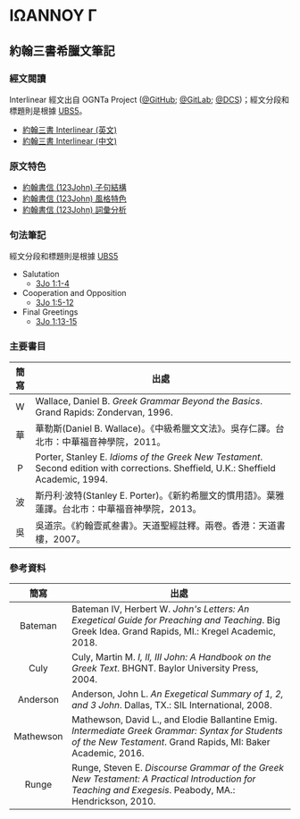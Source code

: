 # ΙΩΑΝΝΟΥ Γ

## 約翰三書希臘文筆記

### 經文閱讀
Interlinear 經文出自 OGNTa Project ([@GitHub](https://github.com/Andley/OGNTa); [@GitLab](https://gitlab.com/Andley/ognta); [@DCS](https://git.door43.org/Andley/OGNTa))；經文分段和標題則是根據 [UBS5](https://www.academic-bible.com/en/online-bibles/greek-new-testament-ubs5/read-the-bible-text/bibel/text/lesen/stelle/74/10001/19999/ch/7a538c64cb48d15fa62a4fea869f10ce/)。

- [約翰三書 Interlinear (英文)](3John-Interlinear.md)
- [約翰三書 Interlinear (中文)](3John-Interlinear-TC.md)


### 原文特色
- [約翰書信 (123John) 子句結構](123John-Clause.md)
- [約翰書信 (123John) 風格特色](123John-Style.md)
- [約翰書信 (123John) 詞彙分析](123John-Vocabulary.md)


### 句法筆記
經文分段和標題則是根據 [UBS5](https://www.academic-bible.com/en/online-bibles/greek-new-testament-ubs5/read-the-bible-text/bibel/text/lesen/stelle/74/10001/19999/ch/7a538c64cb48d15fa62a4fea869f10ce/)


- Salutation
	- [3Jo 1:1-4](3Jo.1.1-4.md)
- Cooperation and Opposition
	- [3Jo 1:5-12](3Jo.1.5-12.md)
- Final Greetings
	- [3Jo 1:13-15](3Jo.1.13-15.md)

### 主要書目
| 簡寫 | 出處| 
| :------:| --- | 
| W | Wallace, Daniel B. <em>Greek Grammar Beyond the Basics</em>. Grand Rapids: Zondervan, 1996.| 
| 華 | 華勒斯(Daniel B. Wallace)。《中級希臘文文法》。吳存仁譯。台北市：中華福音神學院，2011。| 
| P | Porter, Stanley E. <em>Idioms of the Greek New Testament</em>. Second edition with corrections. Sheffield, U.K.: Sheffield Academic, 1994.| 
| 波 | 斯丹利‧波特(Stanley E. Porter)。《新約希臘文的慣用語》。葉雅蓮譯。台北市：中華福音神學院，2013。| 
| 吳 | 吳道宗。《約翰壹貳叁書》。天道聖經註釋。兩卷。香港：天道書樓，2007。


### 參考資料
|簡寫 | 出處|
|:------:| --- |
|Bateman | Bateman IV, Herbert W. _John's Letters: An Exegetical Guide for Preaching and Teaching_. Big Greek Idea. Grand Rapids, MI.: Kregel Academic, 2018.|
|Culy | Culy, Martin M. _I, II, III John: A Handbook on the Greek Text_. BHGNT. Baylor University Press, 2004.|
|Anderson | Anderson, John L. _An Exegetical Summary of 1, 2, and 3 John_. Dallas, TX.: SIL International, 2008.|
|Mathewson | Mathewson, David L., and Elodie Ballantine Emig. <em>Intermediate Greek Grammar: Syntax for Students of the New Testament</em>. Grand Rapids, MI: Baker Academic, 2016.|
|Runge | Runge, Steven E. <em>Discourse Grammar of the Greek New Testament: A Practical Introduction for Teaching and Exegesis</em>. Peabody, MA.: Hendrickson, 2010.|


